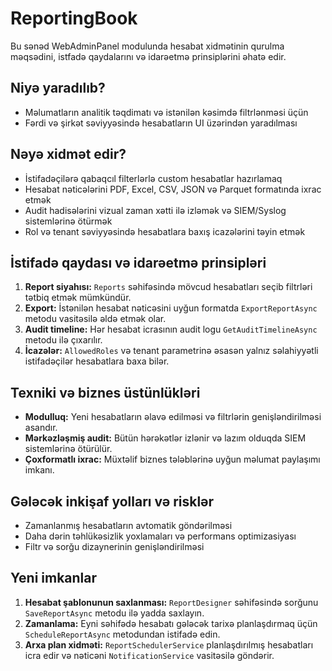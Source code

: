 # ReportingBook

Bu sənəd WebAdminPanel modulunda hesabat xidmətinin qurulma məqsədini, istfadə qaydalarını və idarəetmə prinsiplərini əhatə edir.

## Niyə yaradılıb?
- Məlumatların analitik təqdimatı və istənilən kəsimdə filtrlənməsi üçün
- Fərdi və şirkət səviyyəsində hesabatların UI üzərindən yaradılması

## Nəyə xidmət edir?
- İstifadəçilərə qabaqcıl filterlərlə custom hesabatlar hazırlamaq
- Hesabat nəticələrini PDF, Excel, CSV, JSON və Parquet formatında ixrac etmək
- Audit hadisələrini vizual zaman xətti ilə izləmək və SIEM/Syslog sistemlərinə ötürmək
- Rol və tenant səviyyəsində hesabatlara baxış icazələrini təyin etmək

## İstifadə qaydası və idarəetmə prinsipləri
1. **Report siyahısı:** `Reports` səhifəsində mövcud hesabatları seçib filtrləri tətbiq etmək mümkündür.
2. **Export:** İstənilən hesabat nəticəsini uyğun formatda `ExportReportAsync` metodu vasitəsilə əldə etmək olar.
3. **Audit timeline:** Hər hesabat icrasının audit logu `GetAuditTimelineAsync` metodu ilə çıxarılır.
4. **İcazələr:** `AllowedRoles` və tenant parametrinə əsasən yalnız səlahiyyətli istifadəçilər hesabatlara baxa bilər.

## Texniki və biznes üstünlükləri
- **Modulluq:** Yeni hesabatların əlavə edilməsi və filtrlərin genişləndirilməsi asandır.
- **Mərkəzləşmiş audit:** Bütün hərəkətlər izlənir və lazım olduqda SIEM sistemlərinə ötürülür.
- **Çoxformatlı ixrac:** Müxtəlif biznes tələblərinə uyğun məlumat paylaşımı imkanı.

## Gələcək inkişaf yolları və risklər
- Zamanlanmış hesabatların avtomatik göndərilməsi
- Daha dərin təhlükəsizlik yoxlamaları və performans optimizasiyası
- Filtr və sorğu dizaynerinin genişləndirilməsi

## Yeni imkanlar
1. **Hesabat şablonunun saxlanması:** `ReportDesigner` səhifəsində sorğunu `SaveReportAsync` metodu ilə yadda saxlayın.
2. **Zamanlama:** Eyni səhifədə hesabatı gələcək tarixə planlaşdırmaq üçün `ScheduleReportAsync` metodundan istifadə edin.
3. **Arxa plan xidməti:** `ReportSchedulerService` planlaşdırılmış hesabatları icra edir və nəticəni `NotificationService` vasitəsilə göndərir.

